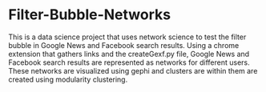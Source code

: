 # Filter-Bubble-Networks
This is a data science project that uses network science to test the filter bubble in Google News and Facebook search results. 
Using a chrome extension that gathers links and the createGexf.py file, Google News and Facebook search results are represented as networks 
for different users. These networks are visualized using gephi and clusters are within them are created using modularity clustering. 

